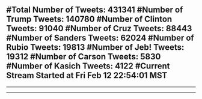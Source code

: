 #Total Number of Tweets: 431341 
#Number of Trump Tweets: 140780
#Number of Clinton Tweets: 91040
#Number of Cruz Tweets: 88443
#Number of Sanders Tweets: 62024
#Number of Rubio Tweets: 19813
#Number of Jeb! Tweets: 19312
#Number of Carson Tweets: 5830
#Number of Kasich Tweets: 4122
#Current Stream Started at Fri Feb 12 22:54:01 MST
---
---
---
